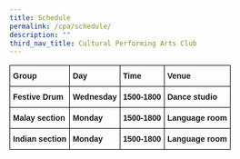 ```yaml
---
title: Schedule
permalink: /cpa/schedule/
description: ""
third_nav_title: Cultural Performing Arts Club
---
```

<style type="text/css">
.tg  {border-collapse:collapse;border-spacing:0;}
.tg td{border-color:black;border-style:solid;border-width:1px;font-family:Arial, sans-serif;font-size:14px;
  overflow:hidden;padding:10px 5px;word-break:normal;}
.tg th{border-color:black;border-style:solid;border-width:1px;font-family:Arial, sans-serif;font-size:14px;
  font-weight:normal;overflow:hidden;padding:10px 5px;word-break:normal;}
.tg .tg-1wig{font-weight:bold;text-align:left;vertical-align:top}
</style>
<table class="tg">
<thead>
  <tr>
    <th class="tg-1wig">Group</th>
    <th class="tg-1wig">Day</th>
    <th class="tg-1wig">Time</th>
    <th class="tg-1wig">Venue</th>
  </tr>
</thead>
<tbody>
  <tr>
    <td class="tg-1wig"><span style="font-weight:bolder">Festive Drum</span></td>
    <td class="tg-1wig">Wednesday</td>
    <td class="tg-1wig">1500-1800</td>
    <td class="tg-1wig">Dance studio</td>
  </tr>
  <tr>
    <td class="tg-1wig">Malay section</td>
    <td class="tg-1wig">Monday</td>
    <td class="tg-1wig">1500-1800</td>
    <td class="tg-1wig">Language room</td>
  </tr>
  <tr>
    <td class="tg-1wig">Indian section</td>
    <td class="tg-1wig">Monday</td>
    <td class="tg-1wig">1500-1800</td>
    <td class="tg-1wig">Language room</td>
  </tr>
</tbody>
</table>

